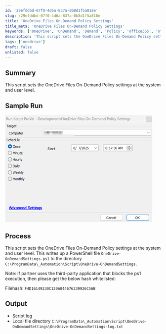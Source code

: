 ```yaml
---
id: '29efddbd-07f0-4d6a-837a-0b8d1f5a818e'
slug: /29efddbd-07f0-4d6a-837a-0b8d1f5a818e
title: 'OneDrive Files On-Demand Policy Settings'
title_meta: 'OneDrive Files On-Demand Policy Settings'
keywords: ['OneDrive', 'OnDemand', 'Demand', 'Policy', 'office365', 'office']
description: 'This script sets the OneDrive Files On-Demand Policy settings at the system and user level.'
tags: ['onedrive']
draft: false
unlisted: false
---
```


## Summary
This script sets the OneDrive Files On-Demand Policy settings at the system and user level.

## Sample Run

![SampleRun](../../../static/img/docs/5fab9cd8-be2b-4cfa-b910-ee3b6fc1611c/image.webp)

## Process

This script sets the OneDrive Files On-Demand Policy settings at the system and user level.
This writes up a PowerShell file `OneDrive-OnDemandSettings.ps1` to the directory 
`C:\ProgramData\_Automation\Script\OneDrive-OnDemandSettings`.

Note: If partner uses the third-party application that blocks the ps1 execution, then please get the below hash whitelisted:

Filehash: `F4D16149230C120A044676239926C56B`

## Output

- Script log
- Local file directory `C:\ProgramData\_Automation\Script\OneDrive-OnDemandSettings\OneDrive-OnDemandSettings-log.txt`